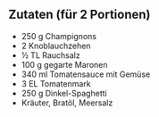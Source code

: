 ## Zutaten (für 2 Portionen)
- 250 g Champignons
- 2 Knoblauchzehen
- ½ TL Rauchsalz
- 100 g gegarte Maronen
- 340 ml Tomatensauce mit Gemüse
- 3 EL Tomatenmark
- 250 g Dinkel-Spaghetti
- Kräuter, Bratöl, Meersalz